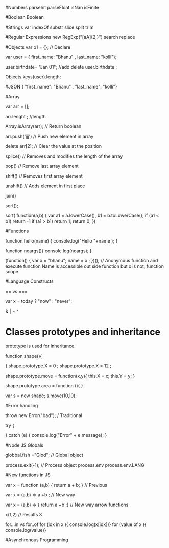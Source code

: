 #Numbers
parseInt
parseFloat
isNan
isFinite

#Boolean
Boolean

#Strings
var
indexOf
substr
slice
split
trim

#Regular Expressions
new RegExp("[aA]{2,}")
search
replace

#Objects
var o1 = {}; // Declare

var user = { first_name: "Bhanu" , last_name: "kolli"};

user.birthdate= "Jan 01"; //add
delete user.birthdate ;

Objects.keys(user).length;


#JSON
{ "first_name": "Bhanu" , "last_name": "kolli"}


#Array

var arr = [];

arr.lenght ; //length

Array.isArray(arr); // Return boolean

arr.push('jjj') // Push new element in array

delete arr[2]; // Clear the value at the position

splice() // Removes and modifies the length of the array

pop() // Remove last array element

shift() // Removes first array element

unshift() // Adds element in first place

join()

sort();

sort( function(a,b) {
  var a1 = a.lowerCase(), b1 = b.toLowerCase();
  if (a1 < b1) return -1
  if (a1 > b1) return 1;
  return 0;
  })

#Functions

function hello(name) {
  console.log("Hello "+name );
}

function noargs(){
  console.log(noargs);
}

(function() {
  var x = "bhanu";
  name = x ;
  })();  // Anonymous function and execute function
Name is accessible out side function but x is not, function scope.


#Language Constructs

== vs ===

var x = today ? "now" : "never";

& | ~ ^

# Classes prototypes and inheritance  

prototype is used for inheritance.

function shape(){

}
shape.prototype.X = 0 ;
shape.prototype.X = 12 ;

shape.prototype.move = function(x,y){
  this.X = x;
  this.Y = y;
}

shape.prototype.area = function (){
}

var s = new shape;
s.move(10,10);

#Error handling

throw new Error("bad"); / Traditional

try {

}   catch (e) {
  console.log("Error" + e.message);
}


#Node JS Globals

globbal.fish ="Glod"; // Global object

process.exit(-1); // Process object
process.env
process.env.LANG

#New functions in JS

var x = function (a,b) { return a + b; } // Previous

var x = (a,b) => a +b ; // New way

var x = (a,b) => { return a +b ;} // New way arrow functions

x(1,2) // Results 3

for...in vs for..of
for (idx in x ){ console.log(x[idx])}
for (value of x ){ console.log(value)}

#Asynchronous Programming







####

